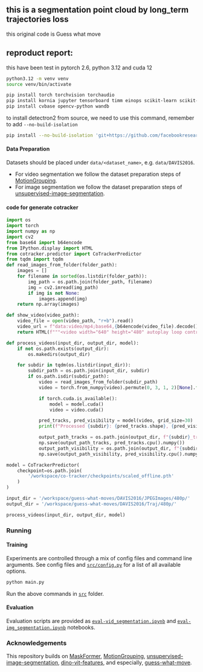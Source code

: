## this is a segmentation point cloud by long_term trajectories loss
this original code is Guess what move
## reproduct report:

this have been test in pytorch 2.6, python 3.12 and cuda 12 
```bash
python3.12 -m venv venv
source venv/bin/activate 
```
```bash
pip install torch torchvision torchaudio
pip install kornia jupyter tensorboard timm einops scikit-learn scikit-image openexr-python tqdm fontconfig
pip install cvbase opencv-python wandb
```

to install detectron2 from source, we need to use this command, remember to add `--no-build-isolation`
```bash
pip install --no-build-isolation 'git+https://github.com/facebookresearch/detectron2.git'
```

#### Data Preparation

Datasets should be placed under `data/<dataset_name>`, e.g. `data/DAVIS2016`.

* For video segmentation we follow the dataset preparation steps of [MotionGrouping](https://github.com/charigyang/motiongrouping).
* For image segmentation we follow the dataset preparation steps of [unsupervised-image-segmentation](https://github.com/lukemelas/unsupervised-image-segmentation).

#### code for generate cotracker
```python
import os
import torch
import numpy as np
import cv2
from base64 import b64encode
from IPython.display import HTML
from cotracker.predictor import CoTrackerPredictor
from tqdm import tqdm
def read_images_from_folder(folder_path):
    images = []
    for filename in sorted(os.listdir(folder_path)):
        img_path = os.path.join(folder_path, filename)
        img = cv2.imread(img_path)
        if img is not None:
            images.append(img)
    return np.array(images)

def show_video(video_path):
    video_file = open(video_path, "r+b").read()
    video_url = f"data:video/mp4;base64,{b64encode(video_file).decode()}"
    return HTML(f"""<video width="640" height="480" autoplay loop controls><source src="{video_url}"></video>""")

def process_videos(input_dir, output_dir, model):
    if not os.path.exists(output_dir):
        os.makedirs(output_dir)

    for subdir in tqdm(os.listdir(input_dir)):
        subdir_path = os.path.join(input_dir, subdir)
        if os.path.isdir(subdir_path):
            video = read_images_from_folder(subdir_path)
            video = torch.from_numpy(video).permute(0, 3, 1, 2)[None].float()

            if torch.cuda.is_available():
                model = model.cuda()
                video = video.cuda()

            pred_tracks, pred_visibility = model(video, grid_size=30)
            print(f"Processed {subdir}: {pred_tracks.shape}, {pred_visibility.shape}")

            output_path_tracks = os.path.join(output_dir, f"{subdir}_tracks.npy")
            np.save(output_path_tracks, pred_tracks.cpu().numpy())
            output_path_visibility = os.path.join(output_dir, f"{subdir}_visibility.npy")
            np.save(output_path_visibility, pred_visibility.cpu().numpy())

model = CoTrackerPredictor(
    checkpoint=os.path.join(
        '/workspace/co-tracker/checkpoints/scaled_offline.pth'
    )
)

input_dir = '/workspace/guess-what-moves/DAVIS2016/JPEGImages/480p/'
output_dir = '/workspace/guess-what-moves/DAVIS2016/Traj/480p/'

process_videos(input_dir, output_dir, model)

```

### Running

#### Training

Experiments are controlled through a mix of config files and command line arguments. See config files and [`src/config.py`](src/config.py) for a list of all available options.

```bash
python main.py
```
Run the above commands in [`src`](src) folder.

#### Evaluation

Evaluation scripts are provided as [`eval-vid_segmentation.ipynb`](src/eval-vid_segmentation.ipynb) and [`eval-img_segmentation.ipynb`](src/eval-img_segmentation.ipynb) notebooks.



### Acknowledgements

This repository builds on [MaskFormer](https://github.com/facebookresearch/MaskFormer), [MotionGrouping](https://github.com/charigyang/motiongrouping), [unsupervised-image-segmentation](https://github.com/lukemelas/unsupervised-image-segmentation), [dino-vit-features](https://github.com/ShirAmir/dino-vit-features), and especially, [guess-what-move](https://github.com/karazijal/guess-what-moves).

